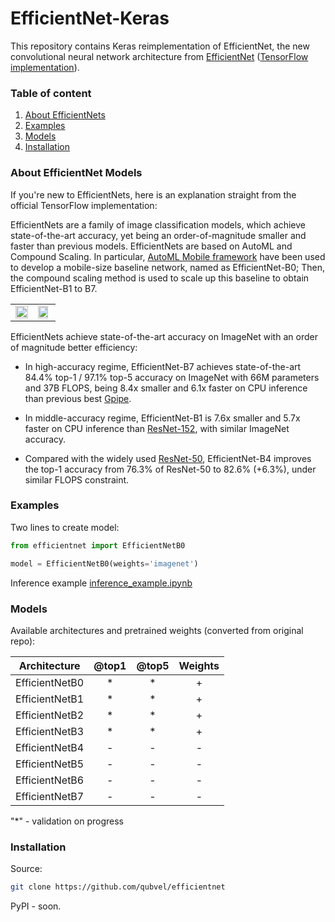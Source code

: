 # EfficientNet-Keras

This repository contains Keras reimplementation of EfficientNet, the new convolutional neural network architecture from [EfficientNet](https://arxiv.org/abs/1905.11946) ([TensorFlow implementation](https://github.com/tensorflow/tpu/tree/master/models/official/efficientnet)). 

### Table of content
 1. [About EfficientNets](#about)
 2. [Examples](#examples)
 3. [Models](#models) 
 4. [Installation](#installation)


### About EfficientNet Models <a name="about"></a>

If you're new to EfficientNets, here is an explanation straight from the official TensorFlow implementation: 

EfficientNets are a family of image classification models, which achieve state-of-the-art accuracy, yet being an order-of-magnitude smaller and faster than previous models. EfficientNets are based on AutoML and Compound Scaling. In particular, [AutoML Mobile framework](https://ai.googleblog.com/2018/08/mnasnet-towards-automating-design-of.html) have been used to develop a mobile-size baseline network, named as EfficientNet-B0; Then, the compound scaling method is used to scale up this baseline to obtain EfficientNet-B1 to B7.

<table border="0">
<tr>
    <td>
    <img src="https://raw.githubusercontent.com/tensorflow/tpu/master/models/official/efficientnet/g3doc/params.png" width="100%" />
    </td>
    <td>
    <img src="https://raw.githubusercontent.com/tensorflow/tpu/master/models/official/efficientnet/g3doc/flops.png", width="90%" />
    </td>
</tr>
</table>

EfficientNets achieve state-of-the-art accuracy on ImageNet with an order of magnitude better efficiency:


* In high-accuracy regime, EfficientNet-B7 achieves state-of-the-art 84.4% top-1 / 97.1% top-5 accuracy on ImageNet with 66M parameters and 37B FLOPS, being 8.4x smaller and 6.1x faster on CPU inference than previous best [Gpipe](https://arxiv.org/abs/1811.06965).

* In middle-accuracy regime, EfficientNet-B1 is 7.6x smaller and 5.7x faster on CPU inference than [ResNet-152](https://arxiv.org/abs/1512.03385), with similar ImageNet accuracy.

* Compared with the widely used [ResNet-50](https://arxiv.org/abs/1512.03385), EfficientNet-B4 improves the top-1 accuracy from 76.3% of ResNet-50 to 82.6% (+6.3%), under similar FLOPS constraint.

### Examples <a name="examples"></a>

Two lines to create model:

```python
from efficientnet import EfficientNetB0

model = EfficientNetB0(weights='imagenet')

```

Inference example [inference_example.ipynb](https://github.com/qubvel/efficientnet/blob/master/examples/inference_exmaple.ipynb)

### Models <a name="models"></a>

Available architectures and pretrained weights (converted from original repo):

| Architecture   | @top1 | @top5 | Weights |
|----------------|:-----:|:-----:|:-------:|
| EfficientNetB0 |   *   |  *    |    +    |
| EfficientNetB1 |   *   |  *    |    +    |
| EfficientNetB2 |   *   |  *    |    +    |
| EfficientNetB3 |   *   |  *    |    +    |
| EfficientNetB4 |   -   |  -    |    -    |
| EfficientNetB5 |   -   |  -    |    -    |
| EfficientNetB6 |   -   |  -    |    -    |
| EfficientNetB7 |   -   |  -    |    -    |

"*" - validation on progress

### Installation <a name="installation"></a>

Source:

```bash
git clone https://github.com/qubvel/efficientnet
```

PyPI - soon.
